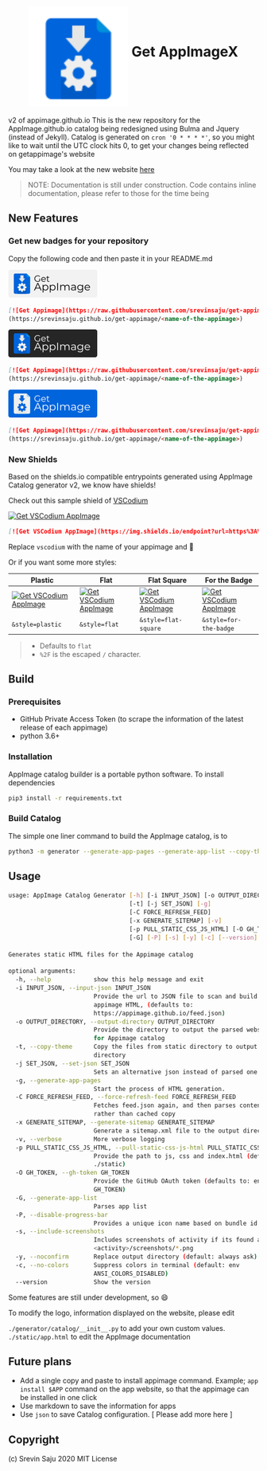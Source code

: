 <h1 align="center">
	<img src="static/img/logo.svg" alt="Get-AppImage logo" height=200 width=200 align="middle">
	Get AppImageX
</h1>

v2 of appimage.github.io
This is the new repository for the AppImage.github.io catalog being redesigned using Bulma and Jquery (instead of Jekyll). 
Catalog is generated on `cron '0 * * * *'`, so you might like to wait until the UTC clock hits 0, to get your changes being reflected
on getappimage's website

You may take a look at the new website [here](https://srevinsaju.github.io/get-appimage/)

> NOTE: Documentation is still under construction. Code contains inline documentation, please refer to those for the time being

## New Features
### Get new badges for your repository
Copy the following code and then paste it in your README.md 

![Get Appimage](static/badges/get-appimage-branding-light.png)
```markdown
[![Get Appimage](https://raw.githubusercontent.com/srevinsaju/get-appimage/master/static/badges/get-appimage-branding-blue.png)]
(https://srevinsaju.github.io/get-appimage/<name-of-the-appimage>)
```

![Get Appimage](static/badges/get-appimage-branding-dark.png)
```markdown
[![Get Appimage](https://raw.githubusercontent.com/srevinsaju/get-appimage/master/static/badges/get-appimage-branding-dark.png)]
(https://srevinsaju.github.io/get-appimage/<name-of-the-appimage>)
```

![Get Appimage](static/badges/get-appimage-branding-blue.png)
```markdown
[![Get Appimage](https://raw.githubusercontent.com/srevinsaju/get-appimage/master/static/badges/get-appimage-branding-blue.png)]
(https://srevinsaju.github.io/get-appimage/<name-of-the-appimage>)
```

### New Shields
Based on the shields.io compatible entrypoints generated using AppImage Catalog generator v2, we know have shields!

Check out this sample shield of [VSCodium](https://vscodium.com)

[![Get VSCodium AppImage](https://img.shields.io/endpoint?url=https%3A%2F%2Fwww.srevinsaju.me%2Fget-appimage%2Fvscodium%2Fshields.json)](https://www.srevinsaju.me/get-appimage/vscodium/)

```markdown
[![Get VSCodium AppImage](https://img.shields.io/endpoint?url=https%3A%2F%2Fwww.srevinsaju.me%2Fget-appimage%2Fvscodium%2Fshields.json)](https://www.srevinsaju.me/get-appimage/vscodium/)
```
Replace `vscodium` with the name of your appimage and :tada:

Or if you want some more styles:

Plastic | Flat    | Flat Square | For the Badge 
--------|---------|-------------|---------------
[![Get VSCodium AppImage](https://img.shields.io/endpoint?url=https%3A%2F%2Fwww.srevinsaju.me%2Fget-appimage%2Fvscodium%2Fshields.json&style=plastic)](https://www.srevinsaju.me/get-appimage/vscodium/) | [![Get VSCodium AppImage](https://img.shields.io/endpoint?url=https%3A%2F%2Fwww.srevinsaju.me%2Fget-appimage%2Fvscodium%2Fshields.json&style=flat)](https://www.srevinsaju.me/get-appimage/vscodium/) | [![Get VSCodium AppImage](https://img.shields.io/endpoint?url=https%3A%2F%2Fwww.srevinsaju.me%2Fget-appimage%2Fvscodium%2Fshields.json&style=flat-square)](https://www.srevinsaju.me/get-appimage/vscodium/) | [![Get VSCodium AppImage](https://img.shields.io/endpoint?url=https%3A%2F%2Fwww.srevinsaju.me%2Fget-appimage%2Fvscodium%2Fshields.json&style=for-the-badge)](https://www.srevinsaju.me/get-appimage/vscodium/)
| `&style=plastic` | `&style=flat` | `&style=flat-square` | `&style=for-the-badge`

> * Defaults to `flat`
> * `%2F` is the escaped `/` character. 


## Build 
### Prerequisites
* GitHub Private Access Token (to scrape the information of the latest release of each appimage)
* python 3.6+

### Installation
AppImage catalog builder is a portable python software. To install dependencies
```bash
pip3 install -r requirements.txt
```

### Build Catalog
The simple one liner command to build the AppImage catalog, is to
```bash
python3 -m generator --generate-app-pages --generate-app-list --copy-theme --gh-token=$GH_TOKEN
```

## Usage
```bash
usage: AppImage Catalog Generator [-h] [-i INPUT_JSON] [-o OUTPUT_DIRECTORY]
                                  [-t] [-j SET_JSON] [-g]
                                  [-C FORCE_REFRESH_FEED]
                                  [-x GENERATE_SITEMAP] [-v]
                                  [-p PULL_STATIC_CSS_JS_HTML] [-O GH_TOKEN]
                                  [-G] [-P] [-s] [-y] [-c] [--version]

Generates static HTML files for the Appimage catalog

optional arguments:
  -h, --help            show this help message and exit
  -i INPUT_JSON, --input-json INPUT_JSON
                        Provide the url to JSON file to scan and build static
                        appimage HTML, (defaults to:
                        https://appimage.github.io/feed.json)
  -o OUTPUT_DIRECTORY, --output-directory OUTPUT_DIRECTORY
                        Provide the directory to output the parsed website
                        for Appimage catalog
  -t, --copy-theme      Copy the files from static directory to output
                        directory
  -j SET_JSON, --set-json SET_JSON
                        Sets an alternative json instead of parsed one
  -g, --generate-app-pages
                        Start the process of HTML generation.
  -C FORCE_REFRESH_FEED, --force-refresh-feed FORCE_REFRESH_FEED
                        Fetches feed.json again, and then parses content
                        rather than cached copy
  -x GENERATE_SITEMAP, --generate-sitemap GENERATE_SITEMAP
                        Generate a sitemap.xml file to the output directory
  -v, --verbose         More verbose logging
  -p PULL_STATIC_CSS_JS_HTML, --pull-static-css-js-html PULL_STATIC_CSS_JS_HTML
                        Provide the path to js, css and index.html (default:
                        ./static)
  -O GH_TOKEN, --gh-token GH_TOKEN
                        Provide the GitHub OAuth token (defaults to: env
                        GH_TOKEN)
  -G, --generate-app-list
                        Parses app list
  -P, --disable-progress-bar
                        Provides a unique icon name based on bundle id
  -s, --include-screenshots
                        Includes screenshots of activity if its found as
                        <activity>/screenshots/*.png
  -y, --noconfirm       Replace output directory (default: always ask)
  -c, --no-colors       Suppress colors in terminal (default: env
                        ANSI_COLORS_DISABLED)
  --version             Show the version
  ```
  
Some features are still under development, so :smile:

To modify the logo, information displayed on the website, please edit

`./generator/catalog/__init__.py` to add your own custom values.
`./static/app.html` to edit the AppImage documentation

## Future plans
* Add a single copy and paste to install appimage command. Example; `app install $APP` command on the app website, so that the appimage can be installed in one click
* Use markdown to save the information for apps
* Use `json` to save Catalog configuration.
[ Please add more here ] 


## Copyright

(c) Srevin Saju 2020 MIT License

